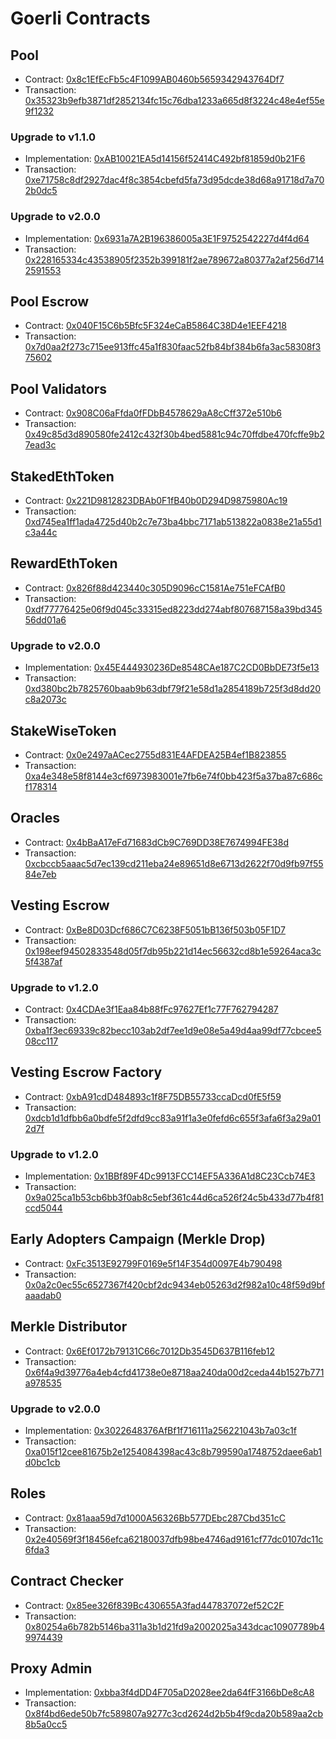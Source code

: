 # Goerli Contracts

## Pool

- Contract: [0x8c1EfEcFb5c4F1099AB0460b5659342943764Df7](https://goerli.etherscan.io/address/0x8c1EfEcFb5c4F1099AB0460b5659342943764Df7)
- Transaction: [0x35323b9efb3871df2852134fc15c76dba1233a665d8f3224c48e4ef55e9f1232](https://goerli.etherscan.io/tx/0x35323b9efb3871df2852134fc15c76dba1233a665d8f3224c48e4ef55e9f1232)

### Upgrade to v1.1.0

- Implementation: [0xAB10021EA5d14156f52414C492bf81859d0b21F6](https://goerli.etherscan.io/address/0xAB10021EA5d14156f52414C492bf81859d0b21F6)
- Transaction: [0xe71758c8df2927dac4f8c3854cbefd5fa73d95dcde38d68a91718d7a702b0dc5](https://goerli.etherscan.io/tx/0xe71758c8df2927dac4f8c3854cbefd5fa73d95dcde38d68a91718d7a702b0dc5)

### Upgrade to v2.0.0

- Implementation: [0x6931a7A2B196386005a3E1F9752542227d4f4d64](https://goerli.etherscan.io/address/0x6931a7A2B196386005a3E1F9752542227d4f4d64)
- Transaction: [0x228165334c43538905f2352b399181f2ae789672a80377a2af256d7142591553](https://goerli.etherscan.io/tx/0x228165334c43538905f2352b399181f2ae789672a80377a2af256d7142591553)

## Pool Escrow

- Contract: [0x040F15C6b5Bfc5F324eCaB5864C38D4e1EEF4218](https://goerli.etherscan.io/address/0x040f15c6b5bfc5f324ecab5864c38d4e1eef4218)
- Transaction: [0x7d0aa2f273c715ee913ffc45a1f830faac52fb84bf384b6fa3ac58308f375602](https://goerli.etherscan.io/tx/0x7d0aa2f273c715ee913ffc45a1f830faac52fb84bf384b6fa3ac58308f375602)

## Pool Validators

- Contract: [0x908C06aFfda0fFDbB4578629aA8cCff372e510b6](https://goerli.etherscan.io/address/0x908C06aFfda0fFDbB4578629aA8cCff372e510b6)
- Transaction: [0x49c85d3d890580fe2412c432f30b4bed5881c94c70ffdbe470fcffe9b27ead3c](https://goerli.etherscan.io/tx/0x49c85d3d890580fe2412c432f30b4bed5881c94c70ffdbe470fcffe9b27ead3c)

## StakedEthToken

- Contract: [0x221D9812823DBAb0F1fB40b0D294D9875980Ac19](https://goerli.etherscan.io/address/0x221D9812823DBAb0F1fB40b0D294D9875980Ac19)
- Transaction: [0xd745ea1ff1ada4725d40b2c7e73ba4bbc7171ab513822a0838e21a55d1c3a44c](https://goerli.etherscan.io/tx/0xd745ea1ff1ada4725d40b2c7e73ba4bbc7171ab513822a0838e21a55d1c3a44c)

## RewardEthToken

- Contract: [0x826f88d423440c305D9096cC1581Ae751eFCAfB0](https://goerli.etherscan.io/address/0x826f88d423440c305D9096cC1581Ae751eFCAfB0)
- Transaction: [0xdf77776425e06f9d045c33315ed8223dd274abf807687158a39bd34556dd01a6](https://goerli.etherscan.io/tx/0xdf77776425e06f9d045c33315ed8223dd274abf807687158a39bd34556dd01a6)

### Upgrade to v2.0.0

- Implementation: [0x45E444930236De8548CAe187C2CD0BbDE73f5e13](https://goerli.etherscan.io/address/0x45E444930236De8548CAe187C2CD0BbDE73f5e13)
- Transaction: [0xd380bc2b7825760baab9b63dbf79f21e58d1a2854189b725f3d8dd20c8a2073c](https://goerli.etherscan.io/tx/0xd380bc2b7825760baab9b63dbf79f21e58d1a2854189b725f3d8dd20c8a2073c)

## StakeWiseToken

- Contract: [0x0e2497aACec2755d831E4AFDEA25B4ef1B823855](https://goerli.etherscan.io/address/0x0e2497aACec2755d831E4AFDEA25B4ef1B823855)
- Transaction: [0xa4e348e58f8144e3cf6973983001e7fb6e74f0bb423f5a37ba87c686cf178314](https://goerli.etherscan.io/tx/0xa4e348e58f8144e3cf6973983001e7fb6e74f0bb423f5a37ba87c686cf178314)

## Oracles

- Contract: [0x4bBaA17eFd71683dCb9C769DD38E7674994FE38d](https://goerli.etherscan.io/address/0x4bBaA17eFd71683dCb9C769DD38E7674994FE38d)
- Transaction: [0xcbccb5aaac5d7ec139cd211eba24e89651d8e6713d2622f70d9fb97f5584e7eb](https://goerli.etherscan.io/tx/0xcbccb5aaac5d7ec139cd211eba24e89651d8e6713d2622f70d9fb97f5584e7eb)

## Vesting Escrow

- Contract: [0xBe8D03Dcf686C7C6238F5051bB136f503b05F1D7](https://goerli.etherscan.io/address/0xBe8D03Dcf686C7C6238F5051bB136f503b05F1D7)
- Transaction: [0x198eef94502833548d05f7db95b221d14ec56632cd8b1e59264aca3c5f4387af](https://goerli.etherscan.io/tx/0x198eef94502833548d05f7db95b221d14ec56632cd8b1e59264aca3c5f4387af)

### Upgrade to v1.2.0

- Contract: [0x4CDAe3f1Eaa84b88fFc97627Ef1c77F762794287](https://goerli.etherscan.io/address/0x4CDAe3f1Eaa84b88fFc97627Ef1c77F762794287)
- Transaction: [0xba1f3ec69339c82becc103ab2df7ee1d9e08e5a49d4aa99df77cbcee508cc117](https://goerli.etherscan.io/tx/0xba1f3ec69339c82becc103ab2df7ee1d9e08e5a49d4aa99df77cbcee508cc117)

## Vesting Escrow Factory

- Contract: [0xbA91cdD484893c1f8F75DB55733ccaDcd0fE5f59](https://goerli.etherscan.io/address/0xbA91cdD484893c1f8F75DB55733ccaDcd0fE5f59)
- Transaction: [0xdcb1d1dfbb6a0bdfe5f2dfd9cc83a91f1a3e0fefd6c655f3afa6f3a29a012d7f](https://goerli.etherscan.io/tx/0xdcb1d1dfbb6a0bdfe5f2dfd9cc83a91f1a3e0fefd6c655f3afa6f3a29a012d7f)

### Upgrade to v1.2.0

- Implementation: [0x1BBf89F4Dc9913FCC14EF5A336A1d8C23Ccb74E3](https://goerli.etherscan.io/address/0x1BBf89F4Dc9913FCC14EF5A336A1d8C23Ccb74E3)
- Transaction: [0x9a025ca1b53cb6bb3f0ab8c5ebf361c44d6ca526f24c5b433d77b4f81ccd5044](https://goerli.etherscan.io/tx/0x9a025ca1b53cb6bb3f0ab8c5ebf361c44d6ca526f24c5b433d77b4f81ccd5044)

## Early Adopters Campaign (Merkle Drop)

- Contract: [0xFc3513E92799F0169e5f14F354d0097E4b790498](https://goerli.etherscan.io/address/0xFc3513E92799F0169e5f14F354d0097E4b790498)
- Transaction: [0x0a2c0ec55c6527367f420cbf2dc9434eb05263d2f982a10c48f59d9bfaaadab0](https://goerli.etherscan.io/tx/0x0a2c0ec55c6527367f420cbf2dc9434eb05263d2f982a10c48f59d9bfaaadab0)

## Merkle Distributor

- Contract: [0x6Ef0172b79131C66c7012Db3545D637B116feb12](https://goerli.etherscan.io/address/0x6Ef0172b79131C66c7012Db3545D637B116feb12)
- Transaction: [0x6f4a9d39776a4eb4cfd41738e0e8718aa240da00d2ceda44b1527b771a978535](https://goerli.etherscan.io/tx/0x6f4a9d39776a4eb4cfd41738e0e8718aa240da00d2ceda44b1527b771a978535)

### Upgrade to v2.0.0

- Implementation: [0x3022648376AfBf1f716111a256221043b7a03c1f](https://goerli.etherscan.io/address/0x3022648376AfBf1f716111a256221043b7a03c1f)
- Transaction: [0xa015f12cee81675b2e1254084398ac43c8b799590a1748752daee6ab1d0bc1cb](https://goerli.etherscan.io/tx/0xa015f12cee81675b2e1254084398ac43c8b799590a1748752daee6ab1d0bc1cb)

## Roles

- Contract: [0x81aaa59d7d1000A56326Bb577DEbc287Cbd351cC](https://goerli.etherscan.io/address/0x81aaa59d7d1000A56326Bb577DEbc287Cbd351cC)
- Transaction: [0x2e40569f3f18456efca62180037dfb98be4746ad9161cf77dc0107dc11c6fda3](https://goerli.etherscan.io/tx/0x2e40569f3f18456efca62180037dfb98be4746ad9161cf77dc0107dc11c6fda3)

## Contract Checker

- Contract: [0x85ee326f839Bc430655A3fad447837072ef52C2F](https://goerli.etherscan.io/address/0x85ee326f839Bc430655A3fad447837072ef52C2F)
- Transaction: [0x80254a6b782b5146ba311a3b1d21fd9a2002025a343dcac10907789b49974439](https://goerli.etherscan.io/tx/0x80254a6b782b5146ba311a3b1d21fd9a2002025a343dcac10907789b49974439)

## Proxy Admin

- Implementation: [0xbba3f4dDD4F705aD2028ee2da64fF3166bDe8cA8](https://goerli.etherscan.io/address/0xbba3f4dDD4F705aD2028ee2da64fF3166bDe8cA8)
- Transaction: [0x8f4bd6ede50b7fc589807a9277c3cd2624d2b5b4f9cda20b589aa2cb8b5a0cc5](https://goerli.etherscan.io/tx/0x8f4bd6ede50b7fc589807a9277c3cd2624d2b5b4f9cda20b589aa2cb8b5a0cc5)
